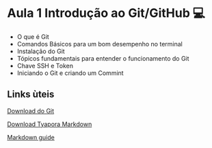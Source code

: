 # Aula 1 Introdução ao Git/GitHub :computer:



- O que é Git
- Comandos Básicos para um bom desempenho no terminal
- Instalação do Git
- Tópicos fundamentais para entender o funcionamento do Git
- Chave SSH e Token
- Iniciando o Git e criando um Commint



## Links ùteis

[Download do Git](https://git-scm.com/downloads)

[Download Tyapora Markdown](https://typora.io/)

[Markdown guide](https://www.markdownguide.org/)

